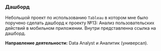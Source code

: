 ### Дашборд 

Небольшой проект по использованию `Tableau` в котором мне было поручено сделать дашборд к проекту №13: Анализ пользовательских действий в мобильном приложении. Внутри представленна ссылка на дашборд.

**Направление деятельности:** Data Analyst и Аналитик (универсал).
